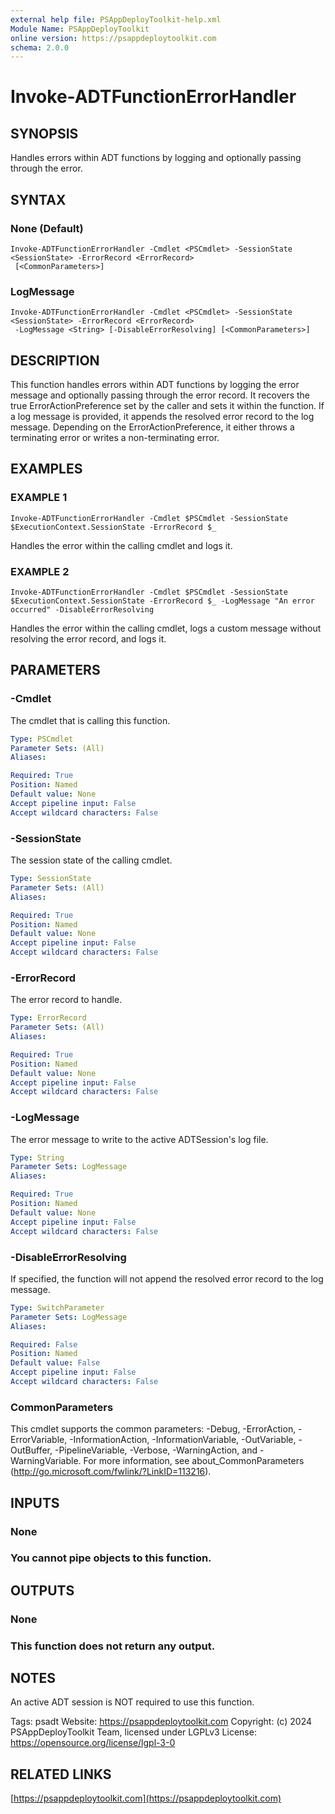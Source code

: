 ```yaml
---
external help file: PSAppDeployToolkit-help.xml
Module Name: PSAppDeployToolkit
online version: https://psappdeploytoolkit.com
schema: 2.0.0
---
```


# Invoke-ADTFunctionErrorHandler

## SYNOPSIS
Handles errors within ADT functions by logging and optionally passing through the error.

## SYNTAX

### None (Default)
```
Invoke-ADTFunctionErrorHandler -Cmdlet <PSCmdlet> -SessionState <SessionState> -ErrorRecord <ErrorRecord>
 [<CommonParameters>]
```

### LogMessage
```
Invoke-ADTFunctionErrorHandler -Cmdlet <PSCmdlet> -SessionState <SessionState> -ErrorRecord <ErrorRecord>
 -LogMessage <String> [-DisableErrorResolving] [<CommonParameters>]
```

## DESCRIPTION
This function handles errors within ADT functions by logging the error message and optionally passing through the error record.
It recovers the true ErrorActionPreference set by the caller and sets it within the function.
If a log message is provided, it appends the resolved error record to the log message.
Depending on the ErrorActionPreference, it either throws a terminating error or writes a non-terminating error.

## EXAMPLES

### EXAMPLE 1
```
Invoke-ADTFunctionErrorHandler -Cmdlet $PSCmdlet -SessionState $ExecutionContext.SessionState -ErrorRecord $_
```

Handles the error within the calling cmdlet and logs it.

### EXAMPLE 2
```
Invoke-ADTFunctionErrorHandler -Cmdlet $PSCmdlet -SessionState $ExecutionContext.SessionState -ErrorRecord $_ -LogMessage "An error occurred" -DisableErrorResolving
```

Handles the error within the calling cmdlet, logs a custom message without resolving the error record, and logs it.

## PARAMETERS

### -Cmdlet
The cmdlet that is calling this function.

```yaml
Type: PSCmdlet
Parameter Sets: (All)
Aliases:

Required: True
Position: Named
Default value: None
Accept pipeline input: False
Accept wildcard characters: False
```

### -SessionState
The session state of the calling cmdlet.

```yaml
Type: SessionState
Parameter Sets: (All)
Aliases:

Required: True
Position: Named
Default value: None
Accept pipeline input: False
Accept wildcard characters: False
```

### -ErrorRecord
The error record to handle.

```yaml
Type: ErrorRecord
Parameter Sets: (All)
Aliases:

Required: True
Position: Named
Default value: None
Accept pipeline input: False
Accept wildcard characters: False
```

### -LogMessage
The error message to write to the active ADTSession's log file.

```yaml
Type: String
Parameter Sets: LogMessage
Aliases:

Required: True
Position: Named
Default value: None
Accept pipeline input: False
Accept wildcard characters: False
```

### -DisableErrorResolving
If specified, the function will not append the resolved error record to the log message.

```yaml
Type: SwitchParameter
Parameter Sets: LogMessage
Aliases:

Required: False
Position: Named
Default value: False
Accept pipeline input: False
Accept wildcard characters: False
```

### CommonParameters
This cmdlet supports the common parameters: -Debug, -ErrorAction, -ErrorVariable, -InformationAction, -InformationVariable, -OutVariable, -OutBuffer, -PipelineVariable, -Verbose, -WarningAction, and -WarningVariable.
For more information, see about_CommonParameters (http://go.microsoft.com/fwlink/?LinkID=113216).

## INPUTS

### None
### You cannot pipe objects to this function.
## OUTPUTS

### None
### This function does not return any output.
## NOTES
An active ADT session is NOT required to use this function.

Tags: psadt
Website: https://psappdeploytoolkit.com
Copyright: (c) 2024 PSAppDeployToolkit Team, licensed under LGPLv3
License: https://opensource.org/license/lgpl-3-0

## RELATED LINKS

[https://psappdeploytoolkit.com](https://psappdeploytoolkit.com)

